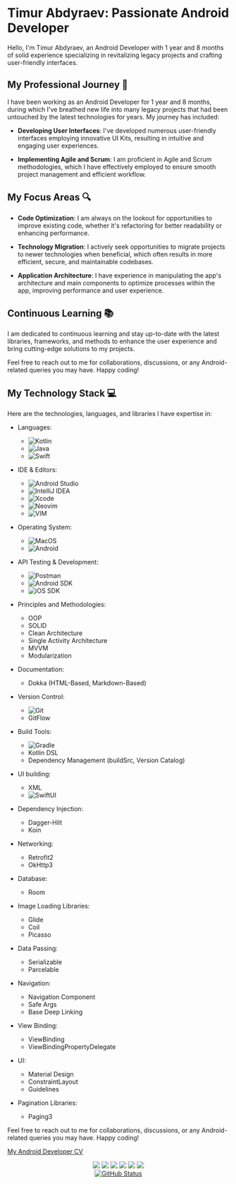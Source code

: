 # Timur Abdyraev: Passionate Android Developer

Hello, I'm Timur Abdyraev, an Android Developer with 1 year and 8 months of solid experience specializing in revitalizing legacy projects and crafting user-friendly interfaces.

## My Professional Journey 🚀

I have been working as an Android Developer for 1 year and 8 months, during which I've breathed new life into many legacy projects that had been untouched by the latest technologies for years. My journey has included:

- **Developing User Interfaces**: I've developed numerous user-friendly interfaces employing innovative UI Kits, resulting in intuitive and engaging user experiences.

- **Implementing Agile and Scrum**: I am proficient in Agile and Scrum methodologies, which I have effectively employed to ensure smooth project management and efficient workflow.

## My Focus Areas 🔍

- **Code Optimization**: I am always on the lookout for opportunities to improve existing code, whether it's refactoring for better readability or enhancing performance.

- **Technology Migration**: I actively seek opportunities to migrate projects to newer technologies when beneficial, which often results in more efficient, secure, and maintainable codebases.

- **Application Architecture**: I have experience in manipulating the app's architecture and main components to optimize processes within the app, improving performance and user experience.

## Continuous Learning 📚

I am dedicated to continuous learning and stay up-to-date with the latest libraries, frameworks, and methods to enhance the user experience and bring cutting-edge solutions to my projects. 

Feel free to reach out to me for collaborations, discussions, or any Android-related queries you may have. Happy coding!
## My Technology Stack 💻

Here are the technologies, languages, and libraries I have expertise in:

- Languages: 
    - ![Kotlin](https://img.shields.io/badge/kotlin-%237F52FF.svg?style=for-the-badge&logo=kotlin&logoColor=white)
    - ![Java](https://img.shields.io/badge/java-%23ED8B00.svg?style=for-the-badge&logo=openjdk&logoColor=white)
    - ![Swift](https://img.shields.io/badge/swift-F54A2A?style=for-the-badge&logo=swift&logoColor=white)

- IDE & Editors:
    - ![Android Studio](https://img.shields.io/badge/-Android%20Studio-3DDC84?style=for-the-badge&logo=android-studio&logoColor=white)
    - ![IntelliJ IDEA](https://img.shields.io/badge/IntelliJIDEA-000000.svg?style=for-the-badge&logo=intellij-idea&logoColor=white)
    - ![Xcode](https://img.shields.io/badge/Xcode-007ACC?style=for-the-badge&logo=Xcode&logoColor=white)
    - ![Neovim](https://img.shields.io/badge/NeoVim-%2357A143.svg?&style=for-the-badge&logo=neovim&logoColor=white)
    - ![VIM](https://img.shields.io/badge/-VIM-019733?style=for-the-badge&logo=vim&logoColor=white)

- Operating System:
    - ![MacOS](https://img.shields.io/badge/-MacOS-000000?style=for-the-badge&logo=apple&logoColor=white)
    - ![Android](https://img.shields.io/badge/Android-3DDC84?style=for-the-badge&logo=android&logoColor=white)

- API Testing & Development:
    - ![Postman](https://img.shields.io/badge/-Postman-FF6C37?style=for-the-badge&logo=postman&logoColor=white)
    - ![Android SDK](https://img.shields.io/badge/-Android%20SDK-3DDC84?style=for-the-badge&logo=android&logoColor=white)
    - ![iOS SDK](https://img.shields.io/badge/iOS-000000?style=for-the-badge&logo=ios&logoColor=white)

- Principles and Methodologies:
    - OOP
    - SOLID
    - Clean Architecture
    - Single Activity Architecture
    - MVVM
    - Modularization

- Documentation: 
    - Dokka (HTML-Based, Markdown-Based)

- Version Control: 
    - ![Git](https://img.shields.io/badge/-Git-F05032?style=for-the-badge&logo=git&logoColor=white)
    - GitFlow

- Build Tools:
    - ![Gradle](https://img.shields.io/badge/Gradle-02303A.svg?style=for-the-badge&logo=Gradle&logoColor=white)    
    - Kotlin DSL
    - Dependency Management (buildSrc, Version Catalog)

- UI building:
    - XML   
    - ![SwiftUI](https://img.shields.io/badge/SwiftUI-1F77B4?style=for-the-badge&logo=swift&logoColor=white)

- Dependency Injection:
    - Dagger-Hilt
    - Koin

- Networking:
    - Retrofit2
    - OkHttp3

- Database:
    - Room

- Image Loading Libraries:
    - Glide
    - Coil
    - Picasso

- Data Passing:
    - Serializable
    - Parcelable

- Navigation:
    - Navigation Component
    - Safe Args
    - Base Deep Linking

- View Binding:
    - ViewBinding
    - ViewBindingPropertyDelegate

- UI:
    - Material Design
    - ConstraintLayout
    - Guidelines

- Pagination Libraries:
    - Paging3

Feel free to reach out to me for collaborations, discussions, or any Android-related queries you may have. Happy coding!

[My Android Developer CV](https://timplifier.github.io/CV/)

<div align="center">
<a
  <a href="https://telegram.me/timplifier"><img src="https://img.shields.io/badge/Telegram-2CA5E0?style=for-the-badge&logo=telegram&logoColor=white"/></a>
  <a href="https://www.linkedin.com/in/timur-abdyraev/"><img src="https://img.shields.io/badge/linkedin-%230077B5.svg?style=for-the-badge&logo=linkedin&logoColor=white"/></a>
  <a href="https://dev.to/timplifier"><img src="https://img.shields.io/badge/dev.to-0A0A0A?style=for-the-badge&logo=dev.to&logoColor=white"/></a>
  <a href="mailto:timplifier@gmail.com"><img src="https://img.shields.io/badge/Gmail-D14836?style=for-the-badge&logo=gmail&logoColor=white"/></a>
  <a href="https://leetcode.com/timplifier/"><img src="https://img.shields.io/badge/LeetCode-000000?style=for-the-badge&logo=LeetCode&logoColor=#d16c06"/></a>
  <a href="https://www.codewars.com/users/timplifier"><img src="https://img.shields.io/badge/Codewars-B1361E?style=for-the-badge&logo=codewars&logoColor=grey"/></a>
</div>
<div align="center">
  <a href="https://github.com/Clar1fy"><img alt="GitHub Status" src="https://github-readme-stats.vercel.app/api?username=timplifier&hide=contribs&show_icons=true&include_all_commits=true&count_private=true"/></a>
</div>
